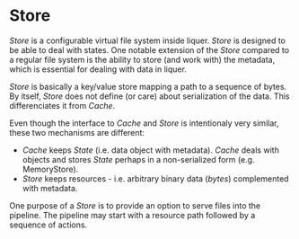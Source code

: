# Store

*Store* is a configurable virtual file system inside liquer. *Store* is designed to be able to deal with states. One notable extension of the *Store* compared to a regular file system is the ability to store (and work with) the metadata, which is essential for dealing with data in liquer.  

*Store* is basically a key/value store mapping a path to a sequence of bytes. By itself, *Store* does not define (or care) about serialization of the data. This differenciates it from *Cache*.

Even though the interface to *Cache* and *Store* is intentionaly very similar, these two mechanisms are different:

* *Cache* keeps *State* (i.e. data object with metadata). *Cache* deals with objects and stores *State* perhaps in a non-serialized form (e.g. MemoryStore).
* *Store* keeps resources - i.e. arbitrary binary data (*bytes*) complemented with metadata. 

One purpose of a *Store* is to provide an option to serve files into the pipeline. The pipeline may start with a resource path followed by a sequence of actions.
